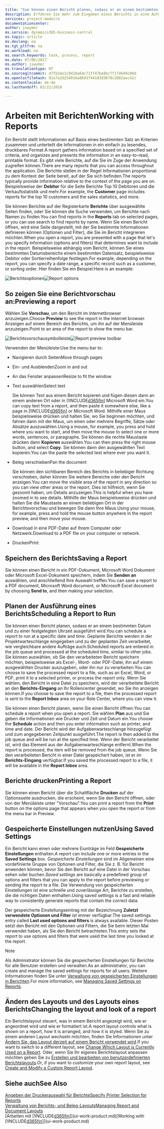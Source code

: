 ```yaml
---
title: "Sie können einen Bericht planen, sodass er an einem bestimmten Datum und zu einer festgelegten Uhrzeit ausgeführt wird | Microsoft Docs"
description: Erfahren Sie mehr zum Eingeben eines Berichts in eine Aufgabenwarteschlange und das Planen der Verarbeitung an einem bestimmten Datum und Uhrzeit.
services: project-madeira
documentationcenter: 
author: jswymer
ms.service: dynamics365-business-central
ms.topic: article
ms.devlang: na
ms.tgt_pltfrm: na
ms.workload: na
ms.search.keywords: task, process, report
ms.date: 07/06/2017
ms.author: jswymer
ms.translationtype: HT
ms.sourcegitcommit: d7fb34e1c9428a64c71ff47be8bcff174649c00d
ms.openlocfilehash: 01a7a1d254916a8b93744183d3678c2082aec42c
ms.contentlocale: de-de
ms.lasthandoff: 03/22/2018

---
```

# <a name="working-with-reports"></a><span data-ttu-id="e51ff-103">Arbeiten mit Berichten</span><span class="sxs-lookup"><span data-stu-id="e51ff-103">Working with Reports</span></span>
<span data-ttu-id="e51ff-104">Ein Bericht stellt Informationen auf Basis eines bestimmten Satz an Kriterien zusammen und unterteilt die Informationen in ein einfach zu lesendes, druckbares Format.</span><span class="sxs-lookup"><span data-stu-id="e51ff-104">A report gathers information based on a specified set of criteria, and organizes and presents the information in an easy-to-read, printable format.</span></span> <span data-ttu-id="e51ff-105">Es gibt viele Berichte, auf die Sie im Zuge der Anwendung zugreifen können.</span><span class="sxs-lookup"><span data-stu-id="e51ff-105">There are many reports that you can access throughout the application.</span></span> <span data-ttu-id="e51ff-106">Die Berichte stellen in der Regel Informationen proportional zu dem Kontext der Seite bereit, auf der Sie sich befinden.</span><span class="sxs-lookup"><span data-stu-id="e51ff-106">The reports typically provide information relative to the context of the page you are on.</span></span> <span data-ttu-id="e51ff-107">Beispielsweise der **Debitor** für die Seite Berichte Top 10 Debitoren und die Verkaufsstatistik und mehr.</span><span class="sxs-lookup"><span data-stu-id="e51ff-107">For example, the **Customer** page includes reports for the top 10 customers and the sales statistics, and more.</span></span>

<span data-ttu-id="e51ff-108">Sie können Berichte auf der Registerkarte **Berichte** über ausgewählte Seiten finden, oder Sie können die Suche verwenden, um Berichte nach Namen zu finden.</span><span class="sxs-lookup"><span data-stu-id="e51ff-108">You can find reports in the **Reports** tab on selected pages, or you can use search to find reports by name.</span></span> <span data-ttu-id="e51ff-109">Wenn Sie einen Bericht öffnen, wird eine Seite dargestellt, mit der Sie bestimmte Informationen definieren können (Optionen und Filter), die Sie im Bericht integrieren möchten.</span><span class="sxs-lookup"><span data-stu-id="e51ff-109">When you open a report, you are presented with a page that let's you specify information (options and filters) that determines want to include in the report.</span></span> <span data-ttu-id="e51ff-110">Beispielsweise abhängig vom Bericht, können Sie eines bestimmten Datumsbereichs einem bestimmten Datensatz, beispielsweise Debitor oder Sortierreihenfolge festlegen.</span><span class="sxs-lookup"><span data-stu-id="e51ff-110">For example, depending on the report, you can specify a date range, a specific record such as a customer, or sorting order.</span></span> <span data-ttu-id="e51ff-111">Hier finden Sie ein Beispiel:</span><span class="sxs-lookup"><span data-stu-id="e51ff-111">Here is an example:</span></span>

<span data-ttu-id="e51ff-112">![Berichtsoptionen](media/report_options.png "Berichtsoptionen")</span><span class="sxs-lookup"><span data-stu-id="e51ff-112">![Report options](media/report_options.png "Report options")</span></span>

## <a name="previewing-a-report"></a><span data-ttu-id="e51ff-113">So zeigen Sie eine Berichtvorschau an:</span><span class="sxs-lookup"><span data-stu-id="e51ff-113">Previewing a report</span></span>
<span data-ttu-id="e51ff-114">Wählen Sie **Vorschau**, um den Bericht im Internetbrowser anzuzeigen.</span><span class="sxs-lookup"><span data-stu-id="e51ff-114">Choose **Preview** to see the report in the Internet browser.</span></span> <span data-ttu-id="e51ff-115">Anzeigen auf einem Bereich des Berichts, um ihn auf der Menüleiste anzuzeigen.</span><span class="sxs-lookup"><span data-stu-id="e51ff-115">Point to an area of the report to show the menu bar.</span></span>  

<span data-ttu-id="e51ff-116">![Berichtsvorschausymbolleiste](media/report_viewer.png "Berichtsvorschausymbolleiste")</span><span class="sxs-lookup"><span data-stu-id="e51ff-116">![Report preview toolbar](media/report_viewer.png "Report preview toolbar")</span></span>

<span data-ttu-id="e51ff-117">Verwenden der Menüleiste:</span><span class="sxs-lookup"><span data-stu-id="e51ff-117">Use the menu bar to:</span></span>

-   <span data-ttu-id="e51ff-118">Navigieren durch Seiten</span><span class="sxs-lookup"><span data-stu-id="e51ff-118">Move through pages</span></span>
-   <span data-ttu-id="e51ff-119">Ein- und Ausblenden</span><span class="sxs-lookup"><span data-stu-id="e51ff-119">Zoom in and out</span></span>
-   <span data-ttu-id="e51ff-120">An das Fenster anpassen</span><span class="sxs-lookup"><span data-stu-id="e51ff-120">Resize to fit the window</span></span>
-   <span data-ttu-id="e51ff-121">Text auswählen</span><span class="sxs-lookup"><span data-stu-id="e51ff-121">Select text</span></span>

    <span data-ttu-id="e51ff-122">Sie können Text aus einem Bericht kopieren und fügen diesen dann an einem anderen Ort oder in [!INCLUDE[d365fin](includes/d365fin_md.md)] Microsoft Word ein.</span><span class="sxs-lookup"><span data-stu-id="e51ff-122">You can copy text from a report, and then paste it somewhere else, like a page in [!INCLUDE[d365fin](includes/d365fin_md.md)] or Microsoft Word.</span></span>  <span data-ttu-id="e51ff-123">Mithilfe einer Maus beispielsweise drücken und halten Sie, wo Sie beginnen möchten, und fahren dann mit der Maus, um einen oder mehrere Begriffe, Sätze oder Absätze auszuwählen.</span><span class="sxs-lookup"><span data-stu-id="e51ff-123">Using a mouse, for example, you press and hold where you want to start, and then move the mouse to select one or more words, sentences, or paragraphs.</span></span> <span data-ttu-id="e51ff-124">Sie können die rechte Maustaste drücken dann **Kopieren** auswählen.</span><span class="sxs-lookup"><span data-stu-id="e51ff-124">You can then press the right mouse button, and select **Copy**.</span></span> <span data-ttu-id="e51ff-125">Sie können dann den ausgewählten Text kopieren.</span><span class="sxs-lookup"><span data-stu-id="e51ff-125">You can the paste the selected text where ever you want it.</span></span>
-   <span data-ttu-id="e51ff-126">Beleg verschieben</span><span class="sxs-lookup"><span data-stu-id="e51ff-126">Pan the document</span></span>

    <span data-ttu-id="e51ff-127">Sie können den sichtbaren Bereich des Berichts in beliebiger Richtung verschieben, daher können Sie weitere Bereiche oder den Bericht anzeigen.</span><span class="sxs-lookup"><span data-stu-id="e51ff-127">You can move the visible area of the report in any direction so you can view other areas or the report.</span></span> <span data-ttu-id="e51ff-128">Dies ist hilfreich, wenn Sie gezoomt haben, um Details anzuzeigen.</span><span class="sxs-lookup"><span data-stu-id="e51ff-128">This is helpful when you have zoomed in to see details.</span></span>  <span data-ttu-id="e51ff-129">Mithilfe der Maus beispielsweise drücken und halten Sie die Maustaste an einem beliebigen Ort in der Berichtsvorschau und bewegen Sie dann Ihre Maus.</span><span class="sxs-lookup"><span data-stu-id="e51ff-129">Using your mouse, for example, press and hold the mouse button anywhere in the report preview, and then move your mouse.</span></span>

-   <span data-ttu-id="e51ff-130">Download in eine PDF-Datei auf Ihrem Computer oder Netzwerk.</span><span class="sxs-lookup"><span data-stu-id="e51ff-130">Download to a PDF file on your computer or network.</span></span>
-   <span data-ttu-id="e51ff-131">Drucken</span><span class="sxs-lookup"><span data-stu-id="e51ff-131">Print</span></span>


## <a name="saving-a-report"></a><span data-ttu-id="e51ff-132">Speichern des Berichts</span><span class="sxs-lookup"><span data-stu-id="e51ff-132">Saving a Report</span></span>
<span data-ttu-id="e51ff-133">Sie können einen Bericht in ein PDF-Dokument, Microsoft Word Dokument oder Microsoft Excel-Dokument speichern, indem Sie **Senden an** auswählen, und anschließend Ihre Auswahl treffen.</span><span class="sxs-lookup"><span data-stu-id="e51ff-133">You can save a report to a PDF document, Microsoft Word document, or Microsoft Excel document by choosing **Send to**, and then making your selection.</span></span>

## <a name="ScheduleReport"></a> <span data-ttu-id="e51ff-134">Planen der Ausführung eines Berichts</span><span class="sxs-lookup"><span data-stu-id="e51ff-134">Scheduling a Report to Run</span></span>
<span data-ttu-id="e51ff-135">Sie können einen Bericht planen, sodass er an einem bestimmten Datum und zu einer festgelegten Uhrzeit ausgeführt wird.</span><span class="sxs-lookup"><span data-stu-id="e51ff-135">You can schedule a report to run at a specific date and time.</span></span> <span data-ttu-id="e51ff-136">Geplante Berichte werden in der Projektwarteschlange eingegeben und zu der geplanten Zeit verarbeitet, wie vergleichbare andere Aufträge auch.</span><span class="sxs-lookup"><span data-stu-id="e51ff-136">Scheduled reports are entered in the job queue and processed at the scheduled time, similar to other jobs.</span></span> <span data-ttu-id="e51ff-137">Sie können auswählen, ob Sie den verarbeiteten Bericht speichern möchten, beispielsweise als Excel-, Word- oder PDF-Datei, ihn auf einem ausgewählten Drucker auszugeben, oder ihn nur zu verarbeiten.</span><span class="sxs-lookup"><span data-stu-id="e51ff-137">You can choose to save the processed report to a file, such as an Excel, Word, or PDF, print it to a selected printer, or process the report only.</span></span> <span data-ttu-id="e51ff-138">Wenn Sie wählen, den Bericht in eine Datei zu speichern, wird der verarbeitete Bericht an den **Berichts-Eingang** an Ihr Rollencenter gesendet, wo Sie ihn anzeigen können.</span><span class="sxs-lookup"><span data-stu-id="e51ff-138">If you choose to save the report to a file, then the processed report is sent to the **Report Inbox** area on your Role Center, where you can view it.</span></span>

<span data-ttu-id="e51ff-139">Sie können einen Bericht planen, wenn Sie einen Bericht öffnen.</span><span class="sxs-lookup"><span data-stu-id="e51ff-139">You can schedule a report when you open a report.</span></span> <span data-ttu-id="e51ff-140">Sie wählen **Plan** aus und Sie geben die Informationen wie Drucker und Zeit und Datum ein.</span><span class="sxs-lookup"><span data-stu-id="e51ff-140">You choose the **Schedule** action and then you enter information such as printer, and time and date.</span></span> <span data-ttu-id="e51ff-141">Der Bericht wird der Aufgabenwarteschlange hinzugefügt und zum angegebenen Zeitpunkt ausgeführt.</span><span class="sxs-lookup"><span data-stu-id="e51ff-141">The report is then added to the job queue and will be run at the specified time.</span></span> <span data-ttu-id="e51ff-142">Wenn der Bericht verarbeitet ist, wird das Element aus der Aufgabenwarteschlange entfernt.</span><span class="sxs-lookup"><span data-stu-id="e51ff-142">When the report is processed, the item will be removed from the job queue.</span></span> <span data-ttu-id="e51ff-143">Wenn Sie den verarbeiteten Bericht in einer Datei gespeichert haben, ist er im **Berichts-Eingang** verfügbar.</span><span class="sxs-lookup"><span data-stu-id="e51ff-143">If you saved the processed report to a file, it will be available in the **Report Inbox** area.</span></span>

## <a name="PrintReport"></a><span data-ttu-id="e51ff-144">Berichte drucken</span><span class="sxs-lookup"><span data-stu-id="e51ff-144">Printing a Report</span></span>
<span data-ttu-id="e51ff-145">Sie können einen Bericht über die Schaltfläche **Drucken** auf der Optionsseite ausdrucken, die erscheint, wenn Sie den Bericht öffnen, oder von der Menüleiste unter "Vorschau".</span><span class="sxs-lookup"><span data-stu-id="e51ff-145">You can print a report from the **Print** button on the options page that appears when you open the report or from the menu bar in Preview.</span></span>

## <a name="using-saved-settings"></a><span data-ttu-id="e51ff-146">Gespeicherte Einstellungen nutzen</span><span class="sxs-lookup"><span data-stu-id="e51ff-146">Using Saved Settings</span></span>
<span data-ttu-id="e51ff-147">Ein Bericht kann einen oder mehrere Eiunträge im Feld **Gespeicherte Einstellungen** enthalten.</span><span class="sxs-lookup"><span data-stu-id="e51ff-147">A report can include one or more entries in the **Saved Settings** box.</span></span> <span data-ttu-id="e51ff-148">*Gespeicherte Einstellungen* sind im Allgemeinen eine vordefinierte Gruppe von Optionen und Filter, die Sie z. B. für Bericht anwenden können, bevor Sie den Bericht auf eine Datei in der Vorschau sehen oder buchen.</span><span class="sxs-lookup"><span data-stu-id="e51ff-148">*Saved settings* are basically a predefined group of options and filters that you can apply to the report before previewing or sending the report to a file.</span></span> <span data-ttu-id="e51ff-149">Die Verwendung von gespeicherten Einstellungen ist eine schnelle und zuverlässige Art, Berichte zu erstellen, die die richtigen Daten enthalten.</span><span class="sxs-lookup"><span data-stu-id="e51ff-149">Using saved settings is a fast and reliable way to consistently generate reports that contain the correct data.</span></span>

<span data-ttu-id="e51ff-150">Der gespeicherte Einstellungseintrag mit der Bezeichnung **Zuletzt verwendete Optionen und Filter** ist immer verfügbar.</span><span class="sxs-lookup"><span data-stu-id="e51ff-150">The saved settings entry called **Last used options and filters** is always available.</span></span> <span data-ttu-id="e51ff-151">Dieser Posten setzt den Bericht mit den Optionen und Filtern, die Sie beim letzten Mal verwendet haben, als Sie den Bericht betrachteten.</span><span class="sxs-lookup"><span data-stu-id="e51ff-151">This entry sets the report to use options and filters that were used the last time you looked at the report.</span></span>

>[!NOTE]
><span data-ttu-id="e51ff-152">Als Administrator können Sie die gespeicherten Einstellungen für Berichte für alle Benutzer erstellen und verwalten.</span><span class="sxs-lookup"><span data-stu-id="e51ff-152">As an administrator, you can create and manage the saved settings for reports for all users.</span></span> <span data-ttu-id="e51ff-153">Weitere Informationen finden Sie unter [Verwaltung von gespeicherten Einstellungen in Berichten](reports-saving-reusing-settings.md).</span><span class="sxs-lookup"><span data-stu-id="e51ff-153">For more information, see [Managing Saved Settings on Reports](reports-saving-reusing-settings.md).</span></span>

## <a name="changing-the-layout-and-look-of-a-report"></a><span data-ttu-id="e51ff-154">Ändern des Layouts und des Layouts eines Berichts</span><span class="sxs-lookup"><span data-stu-id="e51ff-154">Changing the layout and look of a report</span></span>
<span data-ttu-id="e51ff-155">Ein Berichtslayout steuert, was in einem Bericht angezeigt wird, wie er angeordnet wird und wie er formatiert ist.</span><span class="sxs-lookup"><span data-stu-id="e51ff-155">A report layout controls what is shown on a report, how it is arranged, and how it is styled.</span></span> <span data-ttu-id="e51ff-156">Wenn Sie zu einem anderen Layout wechseln möchten, finden Sie Informationen unter [Ändern Sie, das Layout derzeit auf einem Bericht verwendet wird](ui-how-change-layout-currently-used-report.md).</span><span class="sxs-lookup"><span data-stu-id="e51ff-156">If you want to switch to a different layout, see [Change Which Layout is Currently Used on a Report](ui-how-change-layout-currently-used-report.md).</span></span> <span data-ttu-id="e51ff-157">Oder, wenn Sie Ihr eigenes Berichtslayout anpassen möchten gehen Sie zu [Erstellen und bearbeiten von benutzerdefinierten Berichtslayouts](ui-how-create-custom-report-layout.md).</span><span class="sxs-lookup"><span data-stu-id="e51ff-157">Or, if you want to customize your own report layout, see [Create and Modify a Custom Report Layout](ui-how-create-custom-report-layout.md).</span></span>

## <a name="see-also"></a><span data-ttu-id="e51ff-158">Siehe auch</span><span class="sxs-lookup"><span data-stu-id="e51ff-158">See Also</span></span>
[<span data-ttu-id="e51ff-159">Angeben der Druckerauswahl für Berichte</span><span class="sxs-lookup"><span data-stu-id="e51ff-159">Specify Printer Selection for Reports</span></span>](ui-specify-printer-selection-reports.md)  
[<span data-ttu-id="e51ff-160">Verwaltung von Berichts- und Beleg-Layouts</span><span class="sxs-lookup"><span data-stu-id="e51ff-160">Managing Report and Document Layouts</span></span>](ui-manage-report-layouts.md)  
<span data-ttu-id="e51ff-161">[Arbeiten mit [!INCLUDE[d365fin](includes/d365fin_md.md)]](ui-work-product.md)</span><span class="sxs-lookup"><span data-stu-id="e51ff-161">[Working with [!INCLUDE[d365fin](includes/d365fin_md.md)]](ui-work-product.md)</span></span>

